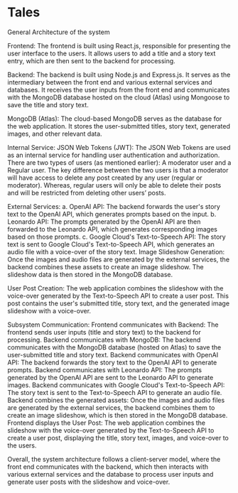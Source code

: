 # Tales

General Architecture of the system

Frontend: The frontend is built using React.js, responsible for presenting the user interface to the users. It allows users to add a title and a story text entry, which are then sent to the backend for processing.

Backend: The backend is built using Node.js and Express.js. It serves as the intermediary between the front end and various external services and databases. It receives the user inputs from the front end and communicates with the MongoDB database hosted on the cloud (Atlas) using Mongoose to save the title and story text.

MongoDB (Atlas): The cloud-based MongoDB serves as the database for the web application. It stores the user-submitted titles, story text, generated images, and other relevant data.

Internal Service: JSON Web Tokens (JWT): The JSON Web Tokens are used as an internal service for handling user authentication and authorization. There are two types of users (as mentioned earlier): A moderator user and a Regular user. The key difference between the two users is that a moderator will have access to delete any post created by any user (regular or moderator). Whereas, regular users will only be able to delete their posts and will be restricted from deleting other users’ posts.

External Services:
a. OpenAI API: The backend forwards the user's story text to the OpenAI API, which generates prompts based on the input.
b. Leonardo API: The prompts generated by the OpenAI API are then forwarded to the Leonardo API, which generates corresponding images based on those prompts.
c. Google Cloud's Text-to-Speech API: The story text is sent to Google Cloud's Text-to-Speech API, which generates an audio file with a voice-over of the story text.
Image Slideshow Generation: Once the images and audio files are generated by the external services, the backend combines these assets to create an image slideshow. The slideshow data is then stored in the MongoDB database.

User Post Creation: The web application combines the slideshow with the voice-over generated by the Text-to-Speech API to create a user post. This post contains the user's submitted title, story text, and the generated image slideshow with a voice-over.

Subsystem Communication:
Frontend communicates with Backend: The frontend sends user inputs (title and story text) to the backend for processing.
Backend communicates with MongoDB: The backend communicates with the MongoDB database (hosted on Atlas) to save the user-submitted title and story text.
Backend communicates with OpenAI API: The backend forwards the story text to the OpenAI API to generate prompts.
Backend communicates with Leonardo API: The prompts generated by the OpenAI API are sent to the Leonardo API to generate images.
Backend communicates with Google Cloud's Text-to-Speech API: The story text is sent to the Text-to-Speech API to generate an audio file.
Backend combines the generated assets: Once the images and audio files are generated by the external services, the backend combines them to create an image slideshow, which is then stored in the MongoDB database.
Frontend displays the User Post: The web application combines the slideshow with the voice-over generated by the Text-to-Speech API to create a user post, displaying the title, story text, images, and voice-over to the users.

Overall, the system architecture follows a client-server model, where the front end communicates with the backend, which then interacts with various external services and the database to process user inputs and generate user posts with the slideshow and voice-over.
